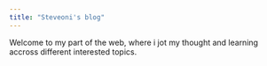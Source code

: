 ```yaml
---
title: "Steveoni's blog"
---
```


Welcome to my part of the web, where i jot my thought and learning accross different interested topics.
